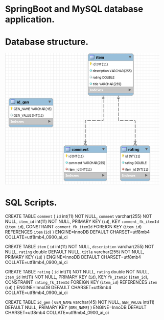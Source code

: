 # SpringBoot and MySQL database application.

# Database structure.

![](src/main/resources/db_structure.PNG)

# SQL Scripts.

CREATE TABLE `comment` (
  `id` int(11) NOT NULL,
  `comment` varchar(255) NOT NULL,
  `item_id` int(11) NOT NULL,
  PRIMARY KEY (`id`),
  KEY `comment_fk_itemId` (`item_id`),
  CONSTRAINT `comment_fk_itemId` FOREIGN KEY (`item_id`) REFERENCES `item` (`id`)
) ENGINE=InnoDB DEFAULT CHARSET=utf8mb4 COLLATE=utf8mb4_0900_ai_ci

CREATE TABLE `item` (
  `id` int(11) NOT NULL,
  `description` varchar(255) NOT NULL,
  `rating` double DEFAULT NULL,
  `title` varchar(255) NOT NULL,
  PRIMARY KEY (`id`)
) ENGINE=InnoDB DEFAULT CHARSET=utf8mb4 COLLATE=utf8mb4_0900_ai_ci

CREATE TABLE `rating` (
  `id` int(11) NOT NULL,
  `rating` double NOT NULL,
  `item_id` int(11) NOT NULL,
  PRIMARY KEY (`id`),
  KEY `fk_ItemId` (`item_id`),
  CONSTRAINT `rating_fk_ItemId` FOREIGN KEY (`item_id`) REFERENCES `item` (`id`)
) ENGINE=InnoDB DEFAULT CHARSET=utf8mb4 COLLATE=utf8mb4_0900_ai_ci

CREATE TABLE `id_gen` (
  `GEN_NAME` varchar(45) NOT NULL,
  `GEN_VALUE` int(11) DEFAULT NULL,
  PRIMARY KEY (`GEN_NAME`)
) ENGINE=InnoDB DEFAULT CHARSET=utf8mb4 COLLATE=utf8mb4_0900_ai_ci
